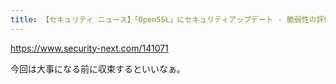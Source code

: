 ```yaml
---
title: 【セキュリティ ニュース】「OpenSSL」にセキュリティアップデート - 脆弱性の評価は下方修正（1ページ目 / 全1ページ）：Security NEXT
---
```


https://www.security-next.com/141071

今回は大事になる前に収束するといいなぁ。

